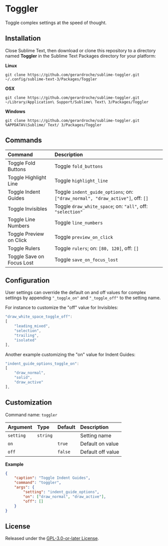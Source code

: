 # Toggler

Toggle complex settings at the speed of thought.

## Installation

Close Sublime Text, then download or clone this repository to a directory named **Toggler** in the Sublime Text Packages directory for your platform:

**Linux**

`git clone https://github.com/gerardroche/sublime-toggler.git ~/.config/sublime-text-3/Packages/Toggler`

**OSX**

`git clone https://github.com/gerardroche/sublime-toggler.git ~/Library/Application\ Support/Sublime\ Text\ 3/Packages/Toggler`

**Windows**

`git clone https://github.com/gerardroche/sublime-toggler.git %APPDATA%\Sublime/ Text/ 3/Packages/Toggler`

## Commands

Command                     | Description
:------                     | :----------
Toggle Fold Buttons         | Toggle `fold_buttons`
Toggle Highlight Line       | Toggle `highlight_line`
Toggle Indent Guides        | Toggle `indent_guide_options`; on: `["draw_normal", "draw_active"]`, off: `[]`
Toggle Invisibles           | Toggle `draw_white_space`; on: `"all"`, off: `"selection"`
Toggle Line Numbers         | Toggle `line_numbers`
Toggle Preview on Click     | Toggle `preview_on_click`
Toggle Rulers               | Toggle `rulers`; on: `[80, 120]`, off: `[]`
Toggle Save on Focus Lost   | Toggle `save_on_focus_lost`

## Configuration

User settings can override the default on and off values for complex settings by appending `"_toggle_on"` and `"_toggle_off"` to the setting name.

For instance to customize the "off" value for Invisibles:

```js
"draw_white_space_toggle_off":
[
    "leading_mixed",
    "selection",
    "trailing",
    "isolated"
],
```

Another example customizing the "on" value for Indent Guides:

```js
"indent_guide_options_toggle_on":
[
    "draw_normal",
    "solid",
    "draw_active"
],
```

## Customization

Command name: `toggler`

Argument  | Type     | Default  | Description
:-------- | :------- | :------- | :----------
`setting` | `string` |          | Setting name
`on`      |          | `true`   | Default on value
`off`     |          | `false`  | Default off value

**Example**

```json
{
    "caption": "Toggle Indent Guides",
    "command": "toggler",
    "args": {
        "setting": "indent_guide_options",
        "on": ["draw_normal", "draw_active"],
        "off": []
    }
}
```

## License

Released under the [GPL-3.0-or-later License](LICENSE).
